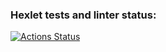 ### Hexlet tests and linter status:
[![Actions Status](https://github.com/Grad566/java-project-71/actions/workflows/hexlet-check.yml/badge.svg)](https://github.com/Grad566/java-project-71/actions)